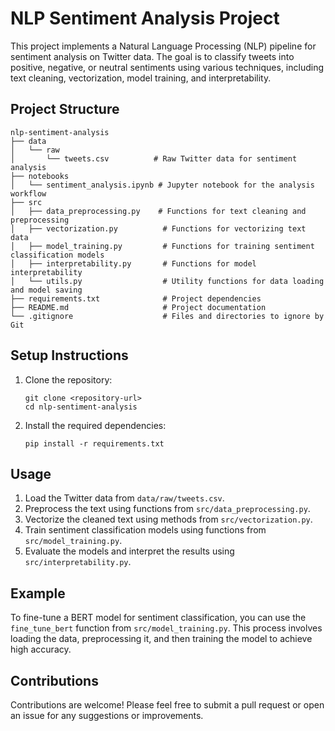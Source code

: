 # NLP Sentiment Analysis Project

This project implements a Natural Language Processing (NLP) pipeline for sentiment analysis on Twitter data. The goal is to classify tweets into positive, negative, or neutral sentiments using various techniques, including text cleaning, vectorization, model training, and interpretability.

## Project Structure

```
nlp-sentiment-analysis
├── data
│   └── raw
│       └── tweets.csv          # Raw Twitter data for sentiment analysis
├── notebooks
│   └── sentiment_analysis.ipynb # Jupyter notebook for the analysis workflow
├── src
│   ├── data_preprocessing.py    # Functions for text cleaning and preprocessing
│   ├── vectorization.py          # Functions for vectorizing text data
│   ├── model_training.py         # Functions for training sentiment classification models
│   ├── interpretability.py       # Functions for model interpretability
│   └── utils.py                  # Utility functions for data loading and model saving
├── requirements.txt              # Project dependencies
├── README.md                     # Project documentation
└── .gitignore                    # Files and directories to ignore by Git
```

## Setup Instructions

1. Clone the repository:
   ```
   git clone <repository-url>
   cd nlp-sentiment-analysis
   ```

2. Install the required dependencies:
   ```
   pip install -r requirements.txt
   ```

## Usage

1. Load the Twitter data from `data/raw/tweets.csv`.
2. Preprocess the text using functions from `src/data_preprocessing.py`.
3. Vectorize the cleaned text using methods from `src/vectorization.py`.
4. Train sentiment classification models using functions from `src/model_training.py`.
5. Evaluate the models and interpret the results using `src/interpretability.py`.

## Example

To fine-tune a BERT model for sentiment classification, you can use the `fine_tune_bert` function from `src/model_training.py`. This process involves loading the data, preprocessing it, and then training the model to achieve high accuracy.

## Contributions

Contributions are welcome! Please feel free to submit a pull request or open an issue for any suggestions or improvements.